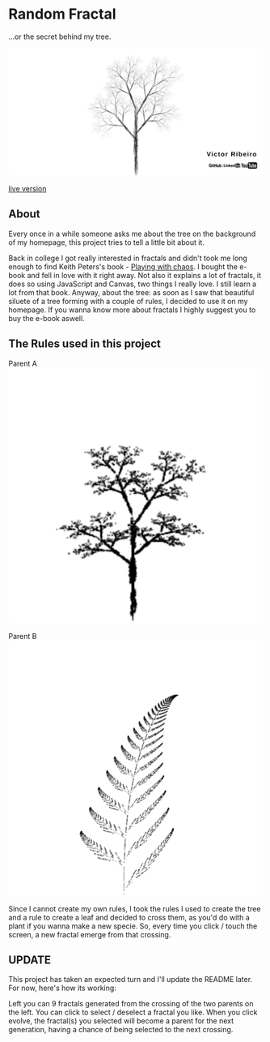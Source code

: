 # Random Fractal

...or the secret behind my tree.

![screenshot](screenshot.png)

[live version](https://victorribeiro.com/randomFractal)

## About

Every once in a while someone asks me about the tree on the background of my homepage, this project tries to tell a little bit about it.

Back in college I got really interested in fractals and didn't took me long enough to find Keith Peters's book - [Playing with chaos](http://www.playingwithchaos.net/). I bought the e-book and fell in love with it right away. Not also it explains a lot of fractals, it does so using JavaScript and Canvas, two things I really love. I still learn a lot from that book. Anyway, about the tree: as soon as I saw that beautiful siluete of a tree forming with a couple of rules, I decided to use it on my homepage. If you wanna know more about fractals I highly suggest you to buy the e-book aswell.

## The Rules used in this project

Parent A
![parentA](parentA.png)

Parent B
![parentB](parentB.png)

Since I cannot create my own rules, I took the rules I used to create the tree and a rule to create a leaf and decided to cross them, as you'd do with a plant if you wanna make a new specie. So, every time you click / touch the screen, a new fractal emerge from that crossing.

## UPDATE

This project has taken an expected turn and I'll update the README later. For now, here's how its working:

Left you can 9 fractals generated from the crossing of the two parents on the left. You can click to select / deselect a fractal you like. When you click evolve, the fractal(s) you selected will become a parent for the next generation, having a chance of being selected to the next crossing.
